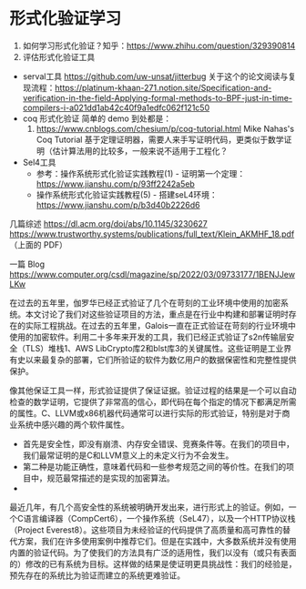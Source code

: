 # 形式化验证学习

1. 如何学习形式化验证？知乎：<https://www.zhihu.com/question/329390814>
2. 评估形式化验证工具

- serval工具
<https://github.com/uw-unsat/jitterbug>
关于这个的论文阅读与复现流程：<https://platinum-khaan-271.notion.site/Specification-and-verification-in-the-field-Applying-formal-methods-to-BPF-just-in-time-compilers-i-a021dd1ab42c40f9a1edfc062f121c50>
- coq 形式化验证
简单的 demo 到处都是：
   1. <https://www.cnblogs.com/chesium/p/coq-tutorial.html> Mike Nahas's Coq Tutorial
  基于定理证明器，需要人来手写证明代码，更类似于数学证明（估计算法用的比较多，一般来说不适用于工程化？
- Sel4工具
  - 参考：操作系统形式化验证实践教程(1) - 证明第一个定理：<https://www.jianshu.com/p/93ff2242a5eb>
  - 操作系统形式化验证实践教程(5) - 搭建seL4环境：https://www.jianshu.com/p/b3d40b2226d6

几篇综述
<https://dl.acm.org/doi/abs/10.1145/3230627>
<https://www.trustworthy.systems/publications/full_text/Klein_AKMHF_18.pdf> （上面的 PDF）

一篇 Blog <https://www.computer.org/csdl/magazine/sp/2022/03/09733177/1BENJJewLKw>

在过去的五年里，伽罗华已经正式验证了几个在苛刻的工业环境中使用的加密系统。本文讨论了我们对这些验证项目的方法，重点是在行业中构建和部署证明时存在的实际工程挑战。在过去的五年里，Galois一直在正式验证在苛刻的行业环境中使用的加密软件。利用二十多年来开发的工具，我们已经正式验证了s2n传输层安全（TLS）堆栈1、AWS LibCrypto库2和blst库3的关键属性。这些证明是工业界有史以来最复杂的部署，它们所验证的软件为数亿用户的数据保密性和完整性提供保护。

像其他保证工具一样，形式验证提供了保证证据。验证过程的结果是一个可以自动检查的数学证明，它提供了非常高的信心，即代码在每个指定的情况下都满足所需的属性。C、LLVM或x86机器代码通常可以进行实际的形式验证，特别是对于商业系统中感兴趣的两个软件属性。

- 首先是安全性，即没有崩溃、内存安全错误、竞赛条件等。在我们的项目中，我们最常证明的是C和LLVM意义上的未定义行为不会发生。
- 第二种是功能正确性，意味着代码和一些参考规范之间的等价性。在我们的项目中，规范最常描述的是实现的加密算法。
-

最近几年，有几个高安全性的系统被明确开发出来，进行形式上的验证。例如，一个C语言编译器（CompCert6），一个操作系统（SeL47），以及一个HTTP协议栈（Project Everest8）。这些项目为未经验证的代码提供了高质量和高可靠性的替代方案，我们在许多使用案例中推荐它们。但是在实践中，大多数系统并没有使用内置的验证代码。为了使我们的方法具有广泛的适用性，我们以没有（或只有表面的）修改的已有系统为目标。这样做的结果是使证明更具挑战性：我们的经验是，预先存在的系统比为验证而建立的系统更难验证。
